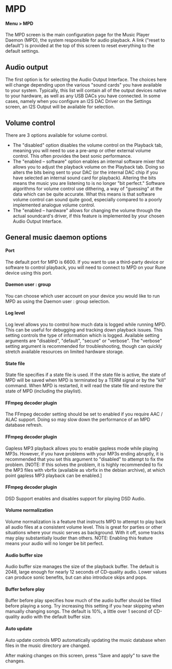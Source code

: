 # MPD

#### Menu > MPD

The MPD screen is the main configuration page for the Music Player Daemon (MPD), the system responsible for audio playback. A link ("reset to default") is provided at the top of this screen to reset everything to the default settings.

## Audio output

The first option is for selecting the Audio Output Interface. The choices here will change depending upon the various "sound cards" you have available to your system. Typically, this list will contain all of the output devices native to your hardware, as well as any USB DACs you have connected. In some cases, namely when you configure an I2S DAC Driver on the Settings screen, an I2S Output will be available for selection.

## Volume control

There are 3 options available for volume control.

- The "disabled" option disables the volume control on the Playback tab, meaning you will need to use a pre-amp or other external volume control. This often provides the best sonic performance.
- The "enabled – software" option enables an internal software mixer that allows you to adjust the playback volume on the Playback tab. Doing so alters the bits being sent to your DAC (or the internal DAC chip if you have selected an internal sound card for playback). Altering the bits means the music you are listening to is no longer "bit perfect." Software algorithms for volume control use dithering, a way of "guessing" at the data which can be quite accurate. What this means is that software volume control can sound quite good, especially compared to a poorly implemented analogue volume control.
- The "enabled – hardware" allows for changing the volume through the actual soundcard's driver, if this feature is implemented by your chosen Audio Output Interface.

## General music daemon options

#### Port

The default port for MPD is 6600. If you want to use a third-party device or software to control playback, you will need to connect to MPD on your Rune device using this port.

#### Daemon user : group

You can choose which user account on your device you would like to run MPD as using the Daemon user : group selection.

#### Log level

Log level allows you to control how much data is logged while running MPD. This can be useful for debugging and tracking down playback issues. This setting controls the type of information which is logged. Available setting arguments are "disabled", "default", "secure" or "verbose". The "verbose" setting argument is recommended for troubleshooting, though can quickly stretch available resources on limited hardware storage.

#### State file

State file specifies if a state file is used. If the state file is active, the state of MPD will be saved when MPD is terminated by a TERM signal or by the "kill" command. When MPD is restarted, it will read the state file and restore the state of MPD (including the playlist).

#### FFmpeg decoder plugin

The FFmpeg decoder setting should be set to enabled if you require AAC / ALAC support. Doing so may slow down the performance of an MPD database refresh.

#### FFmpeg decoder plugin

Gapless MP3 playback allows you to enable gapless mode while playing MP3s. However, if you have problems with your MP3s ending abruptly, it is recommended that you set this argument to "disabled" to attempt to fix the problem. [NOTE: If this solves the problem, it is highly recommended to fix the MP3 files with vbrfix (available as vbrfix in the debian archive), at which point gapless MP3 playback can be enabled.]

#### FFmpeg decoder plugin

DSD Support enables and disables support for playing DSD Audio.

#### Volume normalization

Volume normalization is a feature that instructs MPD to attempt to play back all audio files at a consistent volume level. This is great for parties or other situations where your music serves as background. With it off, some tracks may play substantially louder than others. NOTE: Enabling this feature means your audio will no longer be bit perfect.

#### Audio buffer size

Audio buffer size manages the size of the playback buffer. The default is 2048, large enough for nearly 12 seconds of CD-quality audio. Lower values can produce sonic benefits, but can also introduce skips and pops.

#### Buffer before play

Buffer before play specifies how much of the audio buffer should be filled before playing a song. Try increasing this setting if you hear skipping when manually changing songs. The default is 10%, a little over 1 second of CD-quality audio with the default buffer size.

#### Auto update

Auto update controls MPD automatically updating the music database when files in the music directory are changed.

After making changes on this screen, press "Save and apply" to save the changes.

